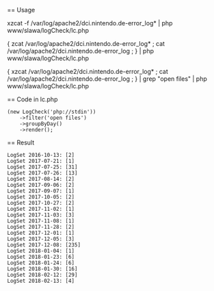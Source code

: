 == Usage

xzcat -f /var/log/apache2/dci.nintendo.de-error_log* | php www/slawa/logCheck/lc.php

{ zcat /var/log/apache2/dci.nintendo.de-error_log* ; cat /var/log/apache2/dci.nintendo.de-error_log ; } | php www/slawa/logCheck/lc.php

{ xzcat /var/log/apache2/dci.nintendo.de-error_log* ; cat /var/log/apache2/dci.nintendo.de-error_log ; } | grep "open files" | php www/slawa/logCheck/lc.php

== Code in lc.php

```
(new LogCheck('php://stdin'))
	->filter('open files')
	->groupByDay()
	->render();
```

== Result

```
LogSet 2016-10-13: [2]
LogSet 2017-07-21: [1]
LogSet 2017-07-25: [31]
LogSet 2017-07-26: [13]
LogSet 2017-08-14: [2]
LogSet 2017-09-06: [2]
LogSet 2017-09-07: [1]
LogSet 2017-10-05: [2]
LogSet 2017-10-27: [2]
LogSet 2017-11-02: [1]
LogSet 2017-11-03: [3]
LogSet 2017-11-08: [1]
LogSet 2017-11-28: [2]
LogSet 2017-12-01: [1]
LogSet 2017-12-05: [3]
LogSet 2017-12-08: [235]
LogSet 2018-01-04: [1]
LogSet 2018-01-23: [6]
LogSet 2018-01-24: [6]
LogSet 2018-01-30: [16]
LogSet 2018-02-12: [29]
LogSet 2018-02-13: [4]
```
